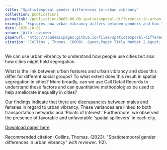 ```yaml
---
title: "Spatiotemporal gender differences in urban vibrancy"
collection: publications
permalink: /publication/0000-00-00-spatiotemporal-differences-in-urban-vibrancy
excerpt: 'Explores how urban vibrancy differs between genders and how this may contribute to gender segregation in cities. Suggestions for future research could be to further investigate the social and cultural factors that contribute to gender differences in urban vibrancy.'
date: 2020-10-01
venue: 'With reviewer'
paperurl: 'http://academicpages.github.io/files/spatiotemporal-differences-in-urban-vibrancy.pdf'
citation: 'Collins , Thomas. (0000). &quot;Paper Title Number 2.&quot; <i>Journal 1</i>. 1(2).'
---
```

We can use urban vibrancy to understand how people use cities but also how cities might hold segregation.

What is the link between urban features and urban vibrancy and does this
differ for different social groups? To what extent does this result in spatial segregation in cities? More broadly, can we use Call Detail Records to understand these factors and can quantitative methodologies be used to help ameliorate inequality in cities?

Our findings indicate that there are discrepancies between males and females in regard to urban vibrancy. These variances are linked to both transportation networks and 'Points of Interest.' Furthermore, we observed the presence of favorable and unfavorable 'spatial spillovers' in each city.

[Download paper here](https://arxiv.org/abs/2304.12840)

Recommended citation: Collins, Thomas. (2023). "Spatiotemporal gender differences in urban vibrancy" <i>with reviewer</i>. 1(2).